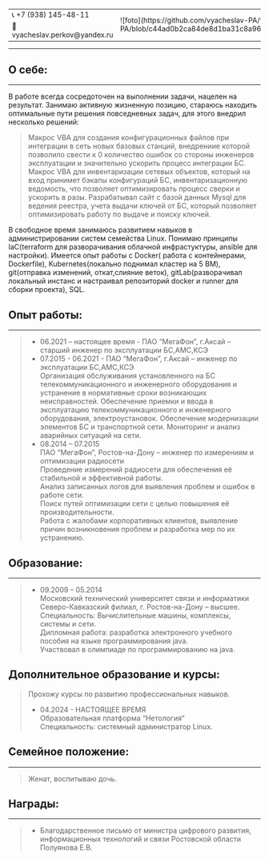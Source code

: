 <table>
  <tr>
    <td>📞 +7 (938) 145-48-11  </td>
    <td rowspan="2"> ![foto](https://github.com/vyacheslav-PA/vyacheslav-PA/blob/c44ad0b2ca84de8d1ba31c8a96b1373f192feeb7/foto.jpg) </td>
  </tr>
  <tr>
    <td> 📧 vyacheslav.perkov@yandex.ru </td>
  </tr>
</table>

* * *

##  О себе:  
* * *

В работе всегда сосредоточен на выполнении задачи, нацелен на результат.
Занимаю активную жизненную позицию, стараюсь находить оптимальные пути решения повседневных задач, для этого внедрил несколько решений:
> Макрос VBA для создания конфигурационных файлов при интеграции в сеть новых базовых станций, внедрениие которой позволило свести к 0 количество ошибок со стороны инженеров эксплуатации и значительно ускорить процесс интеграции БС.
> Макрос VBA для инвентаризации сетевых объектов, который на вход принимет бэкапы конфигураций БС, инвентаризационную ведомость, что позволяет оптимизировать процесс сверки и ускорить в разы.
> Разрабатывал сайт с базой данных Mysql для ведения реестра, учета выдачи ключей от БС, который позволяет оптимизировать работу по выдаче и поиску ключей.

В свободное время занимаюсь развитием навыков в администрировании систем семейства Linux. 
Понимаю принципы IaC(terraform для разворачивания облачной инфрастуктуры, ansible для настройки).
Имеется опыт работы с Docker( работа с контейнерами, Dockerfile), Kubernetes(локально поднимал кластер на 5 ВМ), git(отправка изменений, откат,слияние веток), gitLab(разворачивал локальный инстанс и настраивал репозиторий docker и runner для сборки проекта), SQL.


## Опыт работы:  
* * *  
> * 06.2021 – настоящее время - ПАО “МегаФон”, г.Аксай – старший инженер по эксплуатации БС,АМС,КСЭ  
> * 07.2015 - 06.2021 - ПАО “МегаФон”, г.Аксай – инженер по эксплуатации БС,АМС,КСЭ  
> Организация обслуживания установленного на БС телекоммуникационного и инженерного оборудования и устранение в нормативные сроки возникающих неисправностей.
> Обеспечение приемки и ввода в эксплуатацию телекоммуникационного и инженерного оборудования, электроустановок.
> Обеспечение модернизации элементов БС и транспортной сети.
> Мониторинг и анализ аварийных ситуаций на сети.  
> * 08.2014 – 07.2015  
> ПАО “МегаФон”, Ростов-на-Дону – инженер по измерениям и оптимизации радиосети  
> Проведение измерений радиосети для обеспечения её стабильной и эффективной работы.  
> Анализ записанных логов для выявления проблем и ошибок в работе сети.  
> Поиск путей оптимизации сети с целью повышения её производительности.  
> Работа с жалобами корпоративных клиентов, выявление причин возникновения проблем и разработка мер по их устранению.

##  Образование:  
* * *
> * 09.2009 – 05.2014  
> Московский технический университет связи и информатики Северо-Кавказский филиал, г. Ростов-на-Дону – высшее.  
> Специальность: Вычислительные машины, комплексы, системы и сети.  
> Дипломная работа: разработка электронного учебного пособия на языке программирования java.  
> Участвовал в олимпиаде по программированию на java.  

## Дополнительное образование и курсы:  
>  Прохожу курсы по развитию профессиональных навыков.  
> * 04.2024 - НАСТОЯЩЕЕ ВРЕМЯ  
> Образовательная платформа “Нетология”  
> Специальность: системный администратор Linux.  

##  Семейное положение:  
* * *
>  Женат, воспитываю дочь.

## Награды:  
* * *
>   
> * Благодарственное письмо от министра цифрового развития, информационных технологий и связи Ростовской области Полуянова Е.В.  
>   
